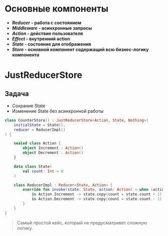 # Основные компоненты
* ***Reducer* - работа с состоянием**
* ***Middleware* - асинхронные запросы**
* ***Action* - действие пользователя**
* ***Effect* - внутренний action**
* ***State* - состояние для отображения**
* ***Store* - основной компонент содержащий всю бизнес-логику компонента**



# JustReducerStore
## Задача
* Сохрание State
* Изменение State без асинхронной работы

```kotlin 
class CounterStore() : JustReducerStore<Action, State, Nothing>(
    initialState = State(),
    reducer = ReducerImpl()
) {

    sealed class Action {
        object Increment : Action()
        object Decrement : Action()
    }

    data class State(
        val count: Int = 0
    )

    class ReducerImpl : Reducer<State, Action> {
        override fun invoke(state: State, action: Action) = when (action) {
            is Action.Increment -> state.copy(count = state.count + 1)
            is Action.Decrement -> state.copy(count = state.count - 1)
        }
    }
}
```
> Самый простой кейс, который не предусматривет сложную логику.